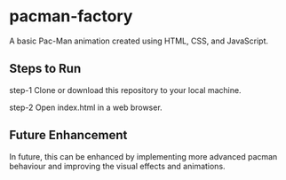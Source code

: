 # pacman-factory
A basic Pac-Man animation created using HTML, CSS, and JavaScript.

## Steps to Run

step-1 Clone or download this repository to your local machine.

step-2 Open index.html in a web browser.

## Future Enhancement

In future, this can be enhanced by implementing more advanced pacman behaviour and improving  the visual effects  and animations.
